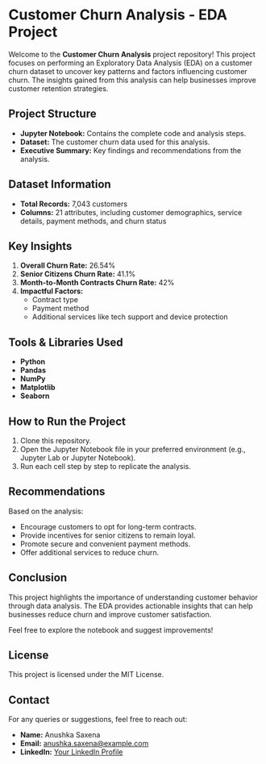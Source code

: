 # Customer Churn Analysis - EDA Project

Welcome to the **Customer Churn Analysis** project repository! This project focuses on performing an Exploratory Data Analysis (EDA) on a customer churn dataset to uncover key patterns and factors influencing customer churn. The insights gained from this analysis can help businesses improve customer retention strategies.

## Project Structure
- **Jupyter Notebook:** Contains the complete code and analysis steps.
- **Dataset:** The customer churn data used for this analysis.
- **Executive Summary:** Key findings and recommendations from the analysis.

## Dataset Information
- **Total Records:** 7,043 customers
- **Columns:** 21 attributes, including customer demographics, service details, payment methods, and churn status

## Key Insights
1. **Overall Churn Rate:** 26.54%
2. **Senior Citizens Churn Rate:** 41.1%
3. **Month-to-Month Contracts Churn Rate:** 42%
4. **Impactful Factors:**
   - Contract type
   - Payment method
   - Additional services like tech support and device protection

## Tools & Libraries Used
- **Python**
- **Pandas**
- **NumPy**
- **Matplotlib**
- **Seaborn**

## How to Run the Project
1. Clone this repository.
2. Open the Jupyter Notebook file in your preferred environment (e.g., Jupyter Lab or Jupyter Notebook).
3. Run each cell step by step to replicate the analysis.

## Recommendations
Based on the analysis:
- Encourage customers to opt for long-term contracts.
- Provide incentives for senior citizens to remain loyal.
- Promote secure and convenient payment methods.
- Offer additional services to reduce churn.

## Conclusion
This project highlights the importance of understanding customer behavior through data analysis. The EDA provides actionable insights that can help businesses reduce churn and improve customer satisfaction.

Feel free to explore the notebook and suggest improvements!

## License
This project is licensed under the MIT License.

## Contact
For any queries or suggestions, feel free to reach out:
- **Name:** Anushka Saxena
- **Email:** anushka.saxena@example.com
- **LinkedIn:** [Your LinkedIn Profile](https://www.linkedin.com/)

